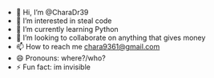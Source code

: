 - 👋 Hi, I’m @CharaDr39
- 👀 I’m interested in steal code
- 🌱 I’m currently learning Python
- 💞️ I’m looking to collaborate on anything that gives money
- 📫 How to reach me chara9361@gmail.com
- 😄 Pronouns: where?/who?
- ⚡ Fun fact: im invisible

<!---
CharaDr39/CharaDr39 is a ✨ special ✨ repository because its `README.md` (this file) appears on your GitHub profile.
You can click the Preview link to take a look at your changes.
--->
